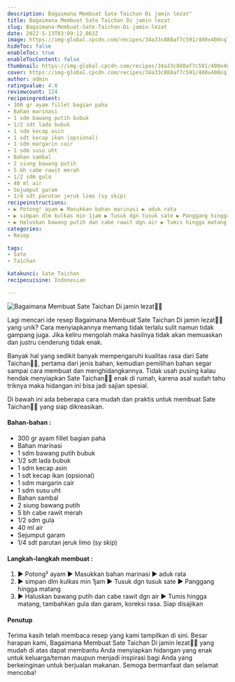 ```yaml
---
description: Bagaimana Membuat Sate Taichan Di jamin lezat"
title: Bagaimana Membuat Sate Taichan Di jamin lezat
slug: Bagaimana-Membuat-Sate-Taichan-Di-jamin-lezat
date: 2022-5-13T03:09:12.063Z
image: https://img-global.cpcdn.com/recipes/34a33c888af7c591/400x400cq70/photo.jpg
hideToc: false
enableToc: true
enableTocContent: false
thumbnail: https://img-global.cpcdn.com/recipes/34a33c888af7c591/400x400cq70/photo.jpg
cover: https://img-global.cpcdn.com/recipes/34a33c888af7c591/400x400cq70/photo.jpg
author: admin
ratingvalue: 4.8
reviewcount: 124
recipeingredient:
- 300 gr ayam fillet bagian paha
- Bahan marinasi
- 1 sdm bawang putih bubuk
- 1/2 sdt lada bubuk
- 1 sdm kecap asin
- 1 sdt kecap ikan (opsional)
- 1 sdm margarin cair
- 1 sdm susu uht
- Bahan sambal
- 2 siung bawang putih
- 5 bh cabe rawit merah
- 1/2 sdm gula
- 40 ml air
- Sejumput garam
- 1/4 sdt parutan jeruk limo (sy skip)
recipeinstructions:
- ▶️ Potong² ayam ▶️ Masukkan bahan marinasi ▶️ aduk rata
- ▶️ simpan dlm kulkas min 1jam ▶️ Tusuk dgn tusuk sate ▶️ Panggang hingga matang
- ▶️ Haluskan bawang putih dan cabe rawit dgn air ▶️ Tumis hingga matang, tambahkan gula dan garam, koreksi rasa. Siap disajikan
categories:
- Resep

tags:
- Sate
- Taichan

katakunci: Sate Taichan
recipecuisine: Indonesian

---
```


![Bagaimana Membuat Sate Taichan Di jamin lezat👩‍🍳](https://img-global.cpcdn.com/recipes/34a33c888af7c591/400x400cq70/photo.jpg)

Lagi mencari ide resep Bagaimana Membuat Sate Taichan Di jamin lezat👩‍🍳 yang unik? Cara menyiapkannya memang tidak terlalu sulit namun tidak gampang juga. Jika keliru mengolah maka hasilnya tidak akan memuaskan dan justru cenderung tidak enak.

Banyak hal yang sedikit banyak mempengaruhi kualitas rasa dari Sate Taichan👩‍🍳, pertama dari jenis bahan, kemudian pemilihan bahan segar sampai cara membuat dan menghidangkannya. Tidak usah pusing kalau hendak menyiapkan Sate Taichan👩‍🍳 enak di rumah, karena asal sudah tahu triknya maka hidangan ini bisa jadi sajian spesial.

Di bawah ini ada beberapa cara mudah dan praktis untuk membuat Sate Taichan👩‍🍳 yang siap dikreasikan.

<!--inarticleads1-->

#### Bahan-bahan :

- 300 gr ayam fillet bagian paha
- Bahan marinasi
- 1 sdm bawang putih bubuk
- 1/2 sdt lada bubuk
- 1 sdm kecap asin
- 1 sdt kecap ikan (opsional)
- 1 sdm margarin cair
- 1 sdm susu uht
- Bahan sambal
- 2 siung bawang putih
- 5 bh cabe rawit merah
- 1/2 sdm gula
- 40 ml air
- Sejumput garam
- 1/4 sdt parutan jeruk limo (sy skip)

<!--inarticleads2-->

#### Langkah-langkah membuat :

1. ▶️ Potong² ayam ▶️ Masukkan bahan marinasi ▶️ aduk rata
1. ▶️ simpan dlm kulkas min 1jam ▶️ Tusuk dgn tusuk sate ▶️ Panggang hingga matang
1. ▶️ Haluskan bawang putih dan cabe rawit dgn air ▶️ Tumis hingga matang, tambahkan gula dan garam, koreksi rasa. Siap disajikan

#### Penutup

Terima kasih telah membaca resep yang kami tampilkan di sini. Besar harapan kami, Bagaimana Membuat Sate Taichan Di jamin lezat👩‍🍳 yang mudah di atas dapat membantu Anda menyiapkan hidangan yang enak untuk keluarga/teman maupun menjadi inspirasi bagi Anda yang berkeinginan untuk berjualan makanan. Semoga bermanfaat dan selamat mencoba!